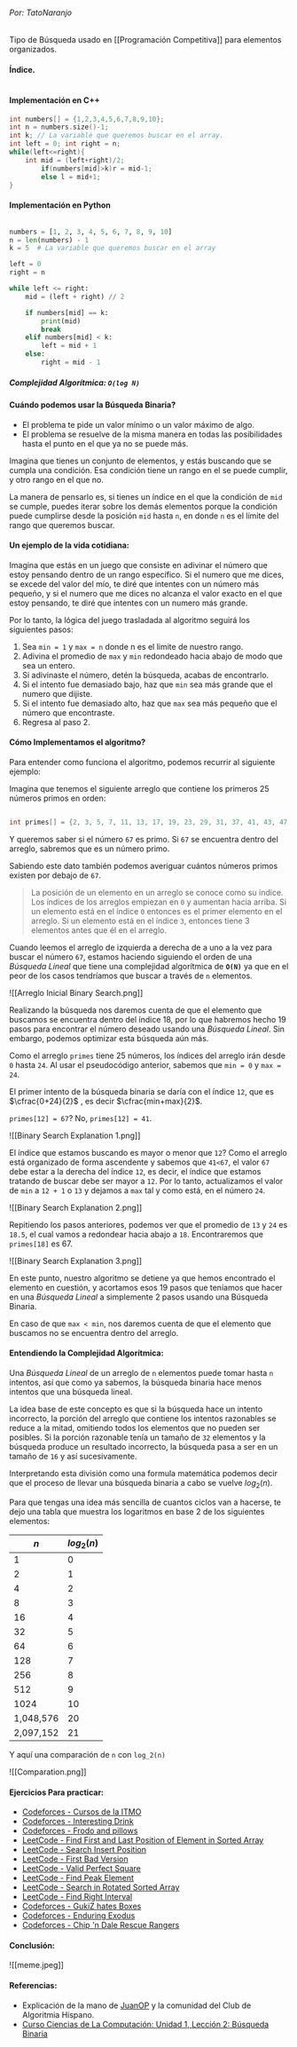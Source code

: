 ###### Por: TatoNaranjo

Tipo de Búsqueda usado en [[Programación Competitiva]] para elementos organizados.
#### Índice.

```table-of-contents
```

#### Implementación en C++

```cpp
int numbers[] = {1,2,3,4,5,6,7,8,9,10};
int n = numbers.size()-1;
int k; // La variable que queremos buscar en el array.
int left = 0; int right = n;
while(left<=right){
	int mid = (left+right)/2;
		if(numbers[mid]>k)r = mid-1;
		else l = mid+1;
}
```

#### Implementación en Python

```python

numbers = [1, 2, 3, 4, 5, 6, 7, 8, 9, 10]
n = len(numbers) - 1
k = 5  # La variable que queremos buscar en el array

left = 0
right = n

while left <= right:
    mid = (left + right) // 2

    if numbers[mid] == k:
        print(mid)
        break
    elif numbers[mid] < k:
        left = mid + 1
    else:
        right = mid - 1


```

##### Complejidad Algorítmica: `O(log N)`
#### Cuándo podemos usar la Búsqueda Binaria?

 - El problema te pide un valor mínimo o un valor máximo de algo.
 - El problema se resuelve de la misma manera en todas las posibilidades hasta el punto en el que ya no se puede más.

Imagina que tienes un conjunto de elementos, y estás buscando que se cumpla una condición. Esa condición tiene un rango en el se puede cumplir, y otro rango en el que no.

La manera de pensarlo es, si tienes un índice en el que la condición de ``mid`` se cumple, puedes iterar sobre los demás elementos porque la condición puede cumplirse desde la posición `mid` hasta `n`, en donde `n` es el límite del rango que queremos buscar.

#### Un ejemplo de la vida cotidiana:

Imagina que estás en un juego que consiste en adivinar el número que estoy pensando dentro de un rango específico. Si el numero que me dices, se excede del valor del mío, te diré que intentes con un número más pequeño, y si el numero que me dices no alcanza el valor exacto en el que estoy pensando, te diré que intentes con un numero más grande.

Por lo tanto, la lógica del juego trasladada al algoritmo seguirá los siguientes pasos:

1. Sea `min = 1` y `max = n` donde n es el limite de nuestro rango.
2. Adivina el promedio de `max` y `min` redondeado hacia abajo de modo que sea un entero.
3. Si adivinaste el número, detén la búsqueda, acabas de encontrarlo.
4. Si el intento fue demasiado bajo, haz que `min` sea más grande que el numero que dijiste.
5. Si el intento fue demasiado alto, haz que `max` sea más pequeño que el número que encontraste.
6. Regresa al paso 2.

#### Cómo Implementamos el algoritmo?

Para entender como funciona el algoritmo, podemos recurrir al siguiente ejemplo:

Imagina que tenemos el siguiente arreglo que contiene los primeros 25 números primos en orden:

```cpp

int primes[] = {2, 3, 5, 7, 11, 13, 17, 19, 23, 29, 31, 37, 41, 43, 47, 53, 59, 61, 67, 71, 73, 79, 83, 89, 97};
```

Y queremos saber si el número ``67`` es primo. Si ``67`` se encuentra dentro del arreglo, sabremos que es  un número primo.

Sabiendo este dato también podemos averiguar cuántos números primos existen por debajo de `67`.

> La posición de un elemento en un arreglo se conoce como su índice. Los índices de los arreglos empiezan en `0` y aumentan hacia arriba. Si un elemento está en el índice `0` entonces es el primer elemento en el arreglo. Si un elemento está en el índice `3`, entonces tiene 3 elementos antes que él en el arreglo.

Cuando leemos el arreglo de izquierda a derecha de a uno a la vez para buscar el número `67`, estamos haciendo siguiendo el orden de una *Búsqueda Lineal* que tiene una complejidad algorítmica de **``O(N)``** ya que en el peor de los casos tendríamos que buscar a través de `n` elementos.

![[Arreglo Inicial Binary Search.png]]

Realizando la búsqueda nos daremos cuenta de que el elemento que buscamos se encuentra dentro del índice 18, por lo que habremos hecho 19 pasos para encontrar el número deseado usando una *Búsqueda Lineal*. Sin embargo, podemos optimizar esta búsqueda aún más.

Como el arreglo `primes` tiene 25 números, los índices del arreglo irán desde `0` hasta `24`. Al usar el pseudocódigo anterior, sabemos que `min = 0` y `max = 24`. 

El primer intento de la búsqueda binaria se daría con el índice `12`, que es $\cfrac{0+24}{2}$  , es decir $\cfrac{min+max}{2}$. 

`primes[12] = 67`? No, `primes[12] = 41`.

![[Binary Search Explanation 1.png]]

El índice que estamos buscando es mayor o menor que `12`? Como el arreglo está organizado de forma ascendente y sabemos que `41<67`, el valor `67` debe estar a la derecha del índice `12`, es decir, el índice que estamos tratando de buscar debe ser mayor a `12`. Por lo tanto, actualizamos el valor de `min` a `12 + 1` o `13` y dejamos a `max` tal y como está, en el número `24`.

![[Binary Search Explanation 2.png]]

Repitiendo los pasos anteriores, podemos ver que el promedio de `13` y `24` es `18.5`, el cual vamos a redondear hacia abajo a `18`.  Encontraremos que `primes[18]` es 67. 

![[Binary Search Explanation 3.png]]

En este punto, nuestro algoritmo se detiene ya que hemos encontrado el elemento en cuestión, y acortamos esos 19 pasos que teníamos que hacer en una *Búsqueda Lineal* a simplemente 2 pasos usando una Búsqueda Binaria.

En caso de que `max < min`, nos daremos cuenta de que el elemento que buscamos no se encuentra dentro del arreglo.

#### Entendiendo la Complejidad Algorítmica:

Una *Búsqueda Lineal* de un arreglo de `n` elementos puede tomar hasta `n` intentos, así que como ya sabemos, la búsqueda binaria hace menos intentos que una búsqueda lineal.

La idea base de este concepto es que si la búsqueda hace un intento incorrecto, la porción del arreglo que contiene los intentos razonables se reduce a la mitad, omitiendo todos los elementos que no pueden ser  posibles. Si la porción razonable tenía un tamaño de `32` elementos y la búsqueda produce un resultado incorrecto, la búsqueda pasa a ser en un tamaño de `16` y así sucesivamente.

Interpretando esta división como una formula matemática podemos decir que el proceso de llevar una búsqueda binaria a cabo se vuelve $log_2(n)$.

Para que tengas una idea más sencilla de cuantos ciclos van a hacerse, te dejo una tabla que muestra los logaritmos en base 2 de los siguientes elementos:

| $n$ | $log_2(n)$ |
| ---- | ---- |
| 1 | 0 |
| 2 | 1 |
| 4 | 2 |
| 8 | 3 |
| 16 | 4 |
| 32 | 5 |
| 64 | 6 |
| 128 | 7 |
| 256 | 8 |
| 512 | 9 |
| 1024 | 10 |
| 1,048,576 | 20 |
| 2,097,152 | 21 |

Y aquí una comparación de `n` con `log_2(n)` 

![[Comparation.png]]

#### Ejercicios Para practicar:

- [Codeforces - Cursos de la ITMO](https://codeforces.com/edu/course/2/lesson/6/1/practice)
- [Codeforces - Interesting Drink](https://codeforces.com/problemset/problem/706/B/)
- [Codeforces - Frodo and pillows](https://codeforces.com/problemset/problem/760/B)
- [LeetCode - Find First and Last Position of Element in Sorted Array](https://leetcode.com/problems/find-first-and-last-position-of-element-in-sorted-array/)
- [LeetCode - Search Insert Position](https://leetcode.com/problems/search-insert-position/)
- [LeetCode - First Bad Version](https://leetcode.com/problems/first-bad-version/)
- [LeetCode - Valid Perfect Square](https://leetcode.com/problems/valid-perfect-square/)
- [LeetCode - Find Peak Element](https://leetcode.com/problems/find-peak-element/)
- [LeetCode - Search in Rotated Sorted Array](https://leetcode.com/problems/search-in-rotated-sorted-array/)
- [LeetCode - Find Right Interval](https://leetcode.com/problems/find-right-interval/)
- [Codeforces - GukiZ hates Boxes](https://codeforces.com/problemset/problem/551/C)
- [Codeforces - Enduring Exodus](https://codeforces.com/problemset/problem/645/C)
- [Codeforces - Chip 'n Dale Rescue Rangers](https://codeforces.com/problemset/problem/590/B)
#### Conclusión:

![[meme.jpeg]]
#### Referencias:

- Explicación de la mano de  [JuanOP](https://codeforces.com/profile/SpecterByte) y la comunidad del Club de Algoritmia Hispano.
- [Curso Ciencias de La Computación: Unidad 1, Lección 2: Búsqueda Binaria](https://es.khanacademy.org/computing/computer-science/algorithms/binary-search/a/binary-search)
